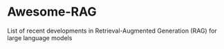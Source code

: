 # Awesome-RAG
List of recent developments in Retrieval-Augmented Generation (RAG) for large language models
